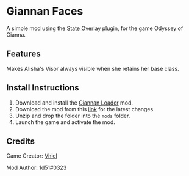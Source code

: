# Giannan Faces
A simple mod using the [State Overlay](https://github.com/1d51/state-overlay) plugin, for the game Odyssey of Gianna.

## Features
Makes Alisha's Visor always visible when she retains her base class.

## Install Instructions

1. Download and install the [Giannan Loader](https://github.com/1d51/giannan-loader) mod.
2. Download the mod from this [link](https://github.com/1d51/alisha-visor/archive/refs/heads/main.zip) for the latest changes.
3. Unzip and drop the folder into the `mods` folder.
4. Launch the game and activate the mod.

## Credits

Game Creator: [Vhiel](https://twitter.com/shvhiel)

Mod Author: 1d51#0323

